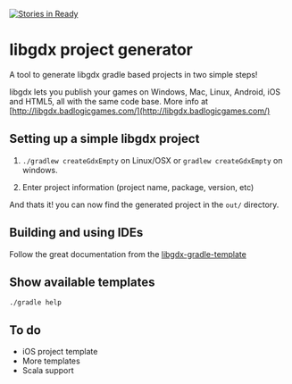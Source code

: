 [![Stories in Ready](https://badge.waffle.io/andresaraujo/libgdx-project-generator.png?label=ready)](https://waffle.io/andresaraujo/libgdx-project-generator)  
# libgdx project generator
A tool to generate libgdx gradle based projects in two simple steps!

libgdx lets you publish your games on Windows, Mac, Linux, Android, iOS and HTML5, all with the same code base. More info at [http://libgdx.badlogicgames.com/](http://libgdx.badlogicgames.com/)

## Setting up a simple libgdx project
1. `./gradlew createGdxEmpty` on Linux/OSX or `gradlew createGdxEmpty` on windows. 

2. Enter project information (project name, package, version, etc)

And thats it! you can now find the generated project in the `out/` directory.

## Building and using IDEs
Follow the great documentation from the [libgdx-gradle-template](https://github.com/libgdx/libgdx-gradle-template) 

## Show available templates
`./gradle help`

## To do
- iOS project template
- More templates
- Scala support


